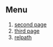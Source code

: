 ## Menu
1.  [second page](second-page.html)
2.  [third page](third-page.html)
3.  [relpath](/second-page.html)